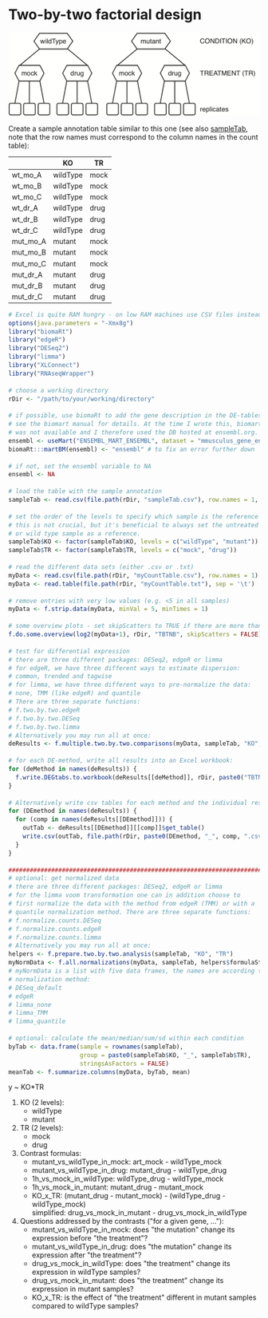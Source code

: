 # Two-by-two factorial design

![twoByTwoNoBatch](TBTNB_sampleFig.png)

Create a sample annotation table similar to this one (see also [sampleTab](TBTNB_sampleTab.csv), note that the row names must correspond to the column names in the count table):

|          | KO       | TR   |
|----------|----------|------|
| wt_mo_A  | wildType | mock |
| wt_mo_B  | wildType | mock |
| wt_mo_C  | wildType | mock |
| wt_dr_A  | wildType | drug |
| wt_dr_B  | wildType | drug |
| wt_dr_C  | wildType | drug |
| mut_mo_A | mutant   | mock |
| mut_mo_B | mutant   | mock |
| mut_mo_C | mutant   | mock |
| mut_dr_A | mutant   | drug |
| mut_dr_B | mutant   | drug |
| mut_dr_C | mutant   | drug |

```R
# Excel is quite RAM hungry - on low RAM machines use CSV files instead or set ensemble <- NA
options(java.parameters = "-Xmx8g")
library("biomaRt")
library("edgeR")
library("DESeq2")
library("limma")
library("XLConnect")
library("RNAseqWrapper")

# choose a working directory
rDir <- "/path/to/your/working/directory"

# if possible, use biomaRt to add the gene description in the DE-tables
# see the biomart manual for details. At the time I wrote this, biomart.org
# was not available and I therefore used the DB hosted at ensembl.org.
ensembl <- useMart("ENSEMBL_MART_ENSEMBL", dataset = "mmusculus_gene_ensembl", host="www.ensembl.org")
biomaRt:::martBM(ensembl) <- "ensembl" # to fix an error further down

# if not, set the ensembl variable to NA
ensembl <- NA

# load the table with the sample annotation
sampleTab <- read.csv(file.path(rDir, "sampleTab.csv"), row.names = 1, stringsAsFactors = FALSE)

# set the order of the levels to specify which sample is the reference
# this is not crucial, but it's beneficial to always set the untreated
# or wild type sample as a reference.
sampleTab$KO <- factor(sampleTab$KO, levels = c("wildType", "mutant"))
sampleTab$TR <- factor(sampleTab$TR, levels = c("mock", "drug"))

# read the different data sets (either .csv or .txt)
myData <- read.csv(file.path(rDir, "myCountTable.csv"), row.names = 1)
myData <- read.table(file.path(rDir, "myCountTable.txt"), sep = '\t')

# remove entries with very low values (e.g. <5 in all samples)
myData <- f.strip.data(myData, minVal = 5, minTimes = 1)

# some overview plots - set skipScatters to TRUE if there are more than 16 samples
f.do.some.overview(log2(myData+1), rDir, "TBTNB", skipScatters = FALSE)

# test for differential expression
# there are three different packages: DESeq2, edgeR or limma
# for edgeR, we have three different ways to estimate dispersion:
# common, trended and tagwise
# for limma, we have three different ways to pre-normalize the data:
# none, TMM (like edgeR) and quantile
# There are three separate functions:
# f.two.by.two.edgeR
# f.two.by.two.DESeq
# f.two.by.two.limma
# Alternatively you may run all at once:
deResults <- f.multiple.two.by.two.comparisons(myData, sampleTab, "KO", "TR")

# for each DE-method, write all results into an Excel workbook:
for (deMethod in names(deResults)) {
  f.write.DEGtabs.to.workbook(deResults[[deMethod]], rDir, paste0("TBTNB_", deMethod), ensembl)
}

# Alternatively write csv tables for each method and the individual results
for (DEmethod in names(deResults)) {
  for (comp in names(deResults[[DEmethod]])) {
    outTab <- deResults[[DEmethod]][[comp]]$get_table()
    write.csv(outTab, file.path(rDir, paste0(DEmethod, "_", comp, ".csv")))
  }
}

#########################################################################################
# optional: get normalized data
# there are three different packages: DESeq2, edgeR or limma
# for the limma voom transformation one can in addition choose to
# first normalize the data with the method from edgeR (TMM) or with a
# quantile normalization method. There are three separate functions:
# f.normalize.counts.DESeq
# f.normalize.counts.edgeR
# f.normalize.counts.limma
# Alternatively you may run all at once:
helpers <- f.prepare.two.by.two.analysis(sampleTab, "KO", "TR")
myNormData <- f.all.normalizations(myData, sampleTab, helpers$formulaString, helpers$design)
# myNormData is a list with five data frames, the names are according to the
# normalization method:
# DESeq_default
# edgeR
# limma_none
# limma_TMM
# limma_quantile

# optional: calculate the mean/median/sum/sd within each condition
byTab <- data.frame(sample = rownames(sampleTab),
                    group = paste0(sampleTab$KO, "_", sampleTab$TR),
                    stringsAsFactors = FALSE)
meanTab <- f.summarize.columns(myData, byTab, mean)
```

y ~ KO*TR

1. KO (2 levels):
    + wildType
    + mutant
2. TR (2 levels):
    + mock
    + drug
3. Contrast formulas:
    + mutant_vs_wildType_in_mock: art_mock - wildType_mock
    + mutant_vs_wildType_in_drug: mutant_drug - wildType_drug
    + 1h_vs_mock_in_wildType: wildType_drug - wildType_mock
    + 1h_vs_mock_in_mutant: mutant_drug - mutant_mock
    + KO_x_TR: (mutant_drug - mutant_mock) - (wildType_drug - wildType_mock)\
        simplified: drug_vs_mock_in_mutant - drug_vs_mock_in_wildType
4. Questions addressed by the contrasts ("for a given gene, ..."):
    + mutant_vs_wildType_in_mock: does "the mutation" change its expression before "the treatment"?
    + mutant_vs_wildType_in_drug: does "the mutation" change its expression after "the treatment"?
    + drug_vs_mock_in_wildType: does "the treatment" change its expression in wildType samples?
    + drug_vs_mock_in_mutant: does "the treatment" change its expression in mutant samples?
    + KO_x_TR: is the effect of "the treatment" different in mutant samples compared to wildType samples?
